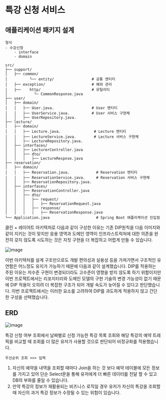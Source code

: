 # 특강 신청 서비스
 
## 애플리케이션 패키지 설계
```
형식
- 수강신청
    - interface
    - domain
    
src/
├── support/
│   ├── common/ 
│          └── entity/                 # 공통 엔티티
│   ├── exception/                     # 예외 관리
│   ├──    http/                       # 유틸리티
│            └─ CommonResponse.java 
├── user/                   
│   ├── domain/
│   │   ├── User.java.                 # User 엔티티
│   │   ├── UserService.java.          # User 서비스 구현체
│   │   ├── UserRepository.java.       
├── lecture/                   
│   ├── domain/
│   │   ├── Lecture.java.               # Lecture 엔티티
│   │   ├── LectureService.java.        # Lecture 서비스 구현체
│   │   ├── LectureRepository.java.     
│   ├── interfaces/                     
│   │   ├── LecturerController.java
│   │   ├── dto/
│   │   │   ├── LectureRespnse.java
├── reservation/                   
│   ├── domain/
│   │   ├── Reservation.java.            # Reservation 엔티티
│   │   ├── ReservationService.java.     # Reservation 서비스 구현체
│   │   ├── ReservationRepository.java.  
│   ├── interfaces/                     
│   │   ├── ReservationController.java
│   │   ├── dto/
│   │   │   ├── request/
│   │   │   │   ├── ReservationRequest.java
│   │   │   ├── response/
│   │   │   │   ├── ReservationResponse.java
└── Application.java                     # Spring Boot 애플리케이션 진입점
```
클린 + 레이어트 아키텍처로 다음과 같이 구성한 이유는 기존 DIP원칙을 다음 이미지와 같이 지키는 것이 맞지만  응용 영역과 도메인 영역이 인프라스트럭처에 대한 의존을 완전히 갖지 않도록 시도하는 것은 자칫 구현을 더 복잡하고 어렵게 만들 수 있습니다.

![image](https://github.com/user-attachments/assets/4f873fdb-c886-4b9b-88d8-1b8af8df40f6)


이번 아키텍처를 설계 구조만으로도 개발 편의성과 실용성 등을 가져가면서 구조적인 유연함은 어느정도 유지가 가능하기 때문에 다음과 같이 설계했습니다. DIP를 적용하는 주된 이유는 저수준 구현이 변경되더라도 고수준이 영향을 받지 않도록 하기 위함이지만 이번 프로젝트에서는 리포지터리와 도메인 모델의 구현 기술의 변경 가능성이 없기 때문에 DIP 적용이 오히려 더 복잡한 구조가 되어 개발 속도가 늦어질 수 있다고 판단했습니다. 이번 프로젝트에서는 이러한 요소를 고려하여 DIP를 과도하게 적용하지 않고 간단한 구성을 선택했습니다.


## ERD
![image](https://github.com/user-attachments/assets/a2c51ec2-f5ae-41fe-876e-cd7a5b2b1d9b)
    
특강 신청 여부 조회에서 날짜별로 신청 가능한 특강 목록 조회와 해당 특강의 예약 트레픽을 비교할 때 조회를 더 많은 유저가 사용할 것으로 판단되어 비정규화를 적용했습니다.
```
우선순위 조회 >>> 입력
```
1. 자신의 예약을 내역을 조회할 때마다 Join을 하는 것 보다 예약 테이블에 모든 정보를 가지고 있어 단순 Select문을 통해 유저에게 더 빠른 데이터를 전달 할 수 있고 DB의 부화를 줄일 수 있습니다.
2. 만약 특강의 정보가 재활용되는 비즈니스 로직일 경우 유저가 자신의 특강을 조회할 때 자신의 과거 특강 정보가 수정될 수 있는 위험이 있습니다.




